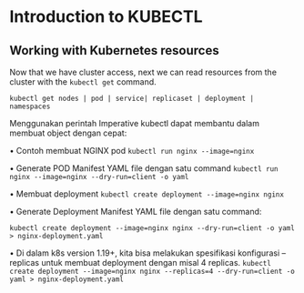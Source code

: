 # Introduction to KUBECTL

## Working with Kubernetes resources

Now that we have cluster access, next we can read resources from the cluster
with the `kubectl get` command.

```
kubectl get nodes | pod | service| replicaset | deployment | namespaces
```

Menggunakan perintah Imperative kubectl dapat membantu dalam membuat object dengan cepat:

• Contoh membuat NGINX pod
```kubectl run nginx --image=nginx```  

• Generate POD Manifest YAML file dengan satu command
```kubectl run nginx --image=nginx --dry-run=client -o yaml```

• Membuat deployment
```kubectl create deployment --image=nginx nginx```

• Generate Deployment Manifest YAML file dengan satu command:

```kubectl create deployment --image=nginx nginx --dry-run=client -o yaml > nginx-deployment.yaml```

• Di dalam k8s version 1.19+, kita bisa melakukan spesifikasi konfigurasi –replicas untuk membuat deployment dengan misal 4 replicas.
```kubectl create deployment --image=nginx nginx --replicas=4 --dry-run=client -o yaml > nginx-deployment.yaml```
